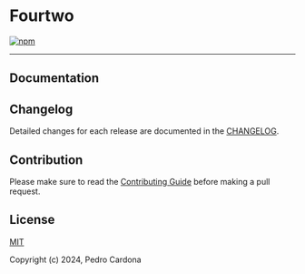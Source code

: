 # Fourtwo

[![npm](https://img.shields.io/npm/v/fourtwo)](https://www.npmjs.com/package/fourtwo)

---


## Documentation


## Changelog

Detailed changes for each release are documented in the [CHANGELOG](https://github.com/levicape/fourtwo/blob/main/CHANGELOG.md).

## Contribution

Please make sure to read the [Contributing Guide](https://github.com/levicape/fourtwo/blob/main/.github/contributing.md) before making a pull request.

## License

[MIT](https://github.com/levicape/fourtwo/blob/main/LICENSE)

Copyright (c) 2024, Pedro Cardona
